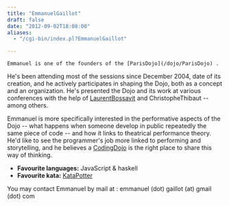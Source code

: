 ```yaml
---
title: "EmmanuelGaillot"
draft: false
date: "2012-09-02T18:08:00"
aliases:
  - "/cgi-bin/index.pl?EmmanuelGaillot"

---
```

    Emmanuel is one of the founders of the [ParisDojo](/dojo/ParisDojo) .
He's been attending most of the sessions since December 2004, date of
its creation, and he actively participates in shaping the Dojo, both as
a concept and an organization. He's presented the Dojo and its work at
various conferences with the help of
[LaurentBossavit](/people/LaurentBossavit) and ChristopheThibaut --
among others.

Emmanuel is more specifically interested in the performative aspects of
the Dojo -- what happens when someone develop in public repeatedly the
same piece of code -- and how it links to theatrical performance theory.
He'd like to see the programmer's job more linked to performing and
storytelling, and he believes a [CodingDojo](/CodingDojo) is the right
place to share this way of thinking.

-   **Favourite languages:** JavaScript & haskell
-   **Favourite kata:** [KataPotter](/kata/Potter)

You may contact Emmanuel by mail at : emmanuel (dot) gaillot (at) gmail
(dot) com
